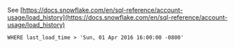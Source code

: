See [https://docs.snowflake.com/en/sql-reference/account-usage/load_history](https://docs.snowflake.com/en/sql-reference/account-usage/load_history)
```
WHERE last_load_time > 'Sun, 01 Apr 2016 16:00:00 -0800'
```
